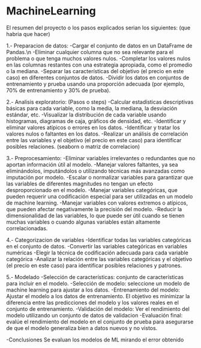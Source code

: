 # MachineLearning

El resumen del proyecto o los pasos explicados serian los siguientes:
(que habria que hacer)

1.- Preparacion de datos:
-Cargar el conjunto de datos en un DataFrame de Pandas.\n
-Eliminar cualquier columna que no sea relevante para el problema o que tenga muchos valores nulos.
-Completar los valores nulos en las columnas restantes con una estrategia apropiada, como el promedio o la mediana.
-Separar las características del objetivo (el precio en este caso) en diferentes conjuntos de datos.
-Dividir los datos en conjuntos de entrenamiento y prueba usando una proporción adecuada (por ejemplo, 70% de entrenamiento y 30% de prueba).

2.- Analisis exploratorio:
(Pasos o steps)
-Calcular estadísticas descriptivas básicas para cada variable, como la media, la mediana, la desviación estándar, etc.
-Visualizar la distribución de cada variable usando histogramas, diagramas de caja, gráficos de densidad, etc.
-Identificar y eliminar valores atípicos o errores en los datos.
-Identificar y tratar los valores nulos o faltantes en los datos.
-Realizar un análisis de correlación entre las variables y el objetivo (el precio en este caso) para identificar posibles relaciones. (seaborn o matriz de correlacion)

3.- Preprocesamiento:
-Eliminar variables irrelevantes o redundantes que no aportan información útil al modelo.
-Manejar valores faltantes, ya sea eliminándolos, imputándolos o utilizando técnicas más avanzadas como imputación por modelo.
-Escalar o normalizar variables para garantizar que las variables de diferentes magnitudes no tengan un efecto desproporcionado en el modelo.
-Manejar variables categóricas, que pueden requerir una codificación especial para ser utilizadas en un modelo de machine learning.
-Manejar variables con valores extremos o atípicos, que pueden afectar negativamente la precisión del modelo.
-Reducir la dimensionalidad de las variables, lo que puede ser útil cuando se tienen muchas variables o cuando algunas variables están altamente correlacionadas.

4.- Categorizacion de variables
-Identificar todas las variables categóricas en el conjunto de datos. 
-Convertir las variables categóricas en variables numéricas
-Elegir la técnica de codificación adecuada para cada variable categórica
-Analizar la relación entre las variables categóricas y el objetivo (el precio en este caso) para identificar posibles relaciones y patrones.

5.- Modelado
-Selección de características: conjunto de características para incluir en el modelo. 
-Selección de modelo: seleccione un modelo de machine learning para ajustar a los datos.
-Entrenamiento del modelo: Ajustar el modelo a los datos de entrenamiento. El objetivo es minimizar la diferencia entre las predicciones del modelo y los valores reales en el conjunto de entrenamiento.
-Validación del modelo: Ver el rendimiento del modelo utilizando un conjunto de datos de validacion
-Evaluación final: evalúe el rendimiento del modelo en el conjunto de prueba para asegurarse de que el modelo generaliza bien a datos nuevos y no vistos.

-Conclusiones
Se evaluan los modelos de ML mirando el error obtenido

